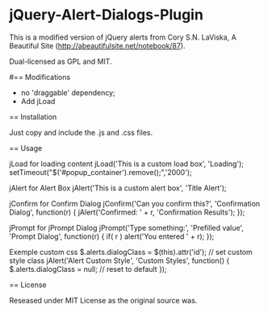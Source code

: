 # jQuery-Alert-Dialogs-Plugin
This is a modified version of jQuery alerts from Cory S.N. LaViska, A Beautiful
Site (http://abeautifulsite.net/notebook/87).

Dual-licensed as GPL and MIT.

#== Modifications

- no 'draggable' dependency;
- Add jLoad 

== Installation

Just copy and include the .js and .css files.

== Usage
  
  jLoad for loading content
  jLoad('This is a custom load box', 'Loading');
  setTimeout("$('#popup_container').remove();",'2000');

  jAlert for Alert Box
  jAlert('This is a custom alert box', 'Title Alert');

  jConfirm for Confirm Dialog
  jConfirm('Can you confirm this?', 'Confirmation Dialog', function(r) {
      jAlert('Confirmed: ' + r, 'Confirmation Results');
  });

  jPrompt for jPrompt Dialog
  jPrompt('Type something:', 'Prefilled value', 'Prompt Dialog', function(r) {
            if( r ) alert('You entered ' + r);
  });

  Exemple custom css
  $.alerts.dialogClass = $(this).attr('id'); // set custom style class
  jAlert('Alert Custom Style', 'Custom Styles', function() {
      $.alerts.dialogClass = null; // reset to default
  });


== License

Reseased under MIT License as the original source was.

